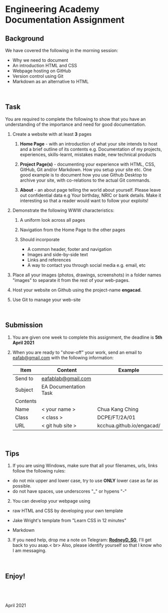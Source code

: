 # Engineering Academy Documentation Assignment

## Background

We have covered the following in the morning session:

- Why we need to document
- An introduction HTML and CSS
- Webpage hosting on GitHub
- Version control using Git
- Markdown as an alternative to HTML

&nbsp;

## Task

You are required to complete the following to show that you have an understanding of the importance and need for good documentation.

1. Create a website with at least **3** pages

    1. **Home Page** - with an introduction of what your site intends to host and a brief outline of its contents e.g. Documentation of my projects, experiences, skills-learnt, mistakes made, new technical products

    2. **Project Page(s)** - documenting your experience with HTML, CSS, GitHub, Git and/or Markdown.  How you setup your site etc.  One good example is to document how you use Github Desktop to archive your site, with co-relations to the actual Git commands.

    3. **About** - an about page telling the world about yourself.  Please leave out confidential data e.g Your birthday, NRIC or bank details.  Make it interesting so that a reader would want to follow your exploits!

2. Demonstrate the following WWW characteristics:

    1. A uniform look across all pages

    2. Navigation from the Home Page to the other pages

    3. Should incorporate

        - A common header, footer and navigation
        - Images and side-by-side text
        - Links and references
        - A way to contact you through social media e.g. email, etc

3. Place all your images (photos, drawings, screenshots) in a folder names "images" to separate it from the rest of your web-pages.

4. Host your website on Github using the project-name **engacad**.

5. Use Git to manage your web-site

&nbsp;

## Submission

1. You are given one week to complete this assignment, the deadline is **5th April 2021**

2. When you are ready to "show-off" your work, send an email to eafab@gmail.com with the following information:


    | Item   | Content  | Example |
    |----    |----      |----     |
    |Send to | [eafablab@gmail.com](mailto:eafablab@gmail.com) |   |
    |Subject | EA Documentation Task |    |
    |Contents |                      |    |
    |Name     | &lt; your name &gt;          | Chua Kang Ching |
    |Class    | &lt; class &gt;              | DCPE/FT/2A/01   |
    |URL      | &lt; git hub site &gt;       | kcchua.github.io/engacad/ |


&nbsp;

## Tips

1. If you are using Windows, make sure that all your filenames, urls, links follow the following rules:
  - do not mix upper and lower case, try to use **ONLY** lower case as far as possible.
  - do not have spaces, use underscores "\_" or hypens "-"

2. You can develop your webpage using

  - raw HTML and CSS by developing your own template

  - Jake Wright's template from "Learn CSS in 12 minutes"

  - Markdown

3. If you need help, drop me a note on Telegram: [**RodneyD_SG**](https://t.me/RodneyD_SG), I'll get back to you asap.&lt; br&gt;
Also, please identify yourself so that I know who I am messaging.

&nbsp;

## Enjoy!



&nbsp;
----
April 2021





